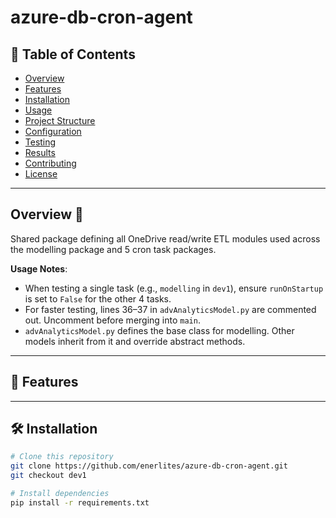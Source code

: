 # azure-db-cron-agent

## 📂 Table of Contents

- [Overview](#overview)
- [Features](#features)
- [Installation](#installation)
- [Usage](#usage)
- [Project Structure](#project-structure)
- [Configuration](#configuration)
- [Testing](#testing)
- [Results](#results)
- [Contributing](#contributing)
- [License](#license)

---

## Overview 🧠

Shared package defining all OneDrive read/write ETL modules used across the modelling package and 5 cron task packages.

**Usage Notes**:
- When testing a single task (e.g., `modelling` in `dev1`), ensure `runOnStartup` is set to `False` for the other 4 tasks.
- For faster testing, lines 36–37 in `advAnalyticsModel.py` are commented out. Uncomment before merging into `main`.
- `advAnalyticsModel.py` defines the base class for modelling. Other models inherit from it and override abstract methods.
---

## 🚀 Features


---

## 🛠 Installation

```bash
# Clone this repository
git clone https://github.com/enerlites/azure-db-cron-agent.git
git checkout dev1

# Install dependencies
pip install -r requirements.txt
